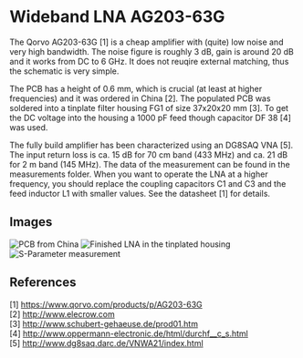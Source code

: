 # Wideband LNA AG203-63G
The Qorvo AG203-63G [1] is a cheap amplifier with (quite) low noise and very high bandwidth. The noise figure is roughly 3 dB, gain is around 20 dB and it works from DC to 6 GHz. It does not reuqire external matching, thus the schematic is very simple.

The PCB has a height of 0.6 mm, which is crucial (at least at higher frequencies) and it was ordered in China [2]. The populated PCB was soldered into a tinplate filter housing FG1 of size 37x20x20 mm [3]. To get the DC voltage into the housing a 1000 pF feed though capacitor DF 38 [4] was used.

The fully build amplifier has been characterized using an DG8SAQ VNA [5]. The input return loss is ca. 15 dB for 70 cm band (433 MHz) and ca. 21 dB for 2 m band (145 MHz). The data of the measurement can be found in the measurements folder. When you want to operate the LNA at a higher frequency, you should replace the coupling capacitors C1 and C3 and the feed inductor L1 with smaller values. See the datasheet [1] for details.

## Images
![PCB from China](https://raw.githubusercontent.com/akaFunk/Wideband-LNA-AG203-63G/master/images/img_0001.jpg)
![Finished LNA in the tinplated housing](https://raw.githubusercontent.com/akaFunk/Wideband-LNA-AG203-63G/master/images/img_0002.jpg)
![S-Parameter measurement](https://raw.githubusercontent.com/akaFunk/Wideband-LNA-AG203-63G/master/measurements/LNA.png)

## References
[1] https://www.qorvo.com/products/p/AG203-63G  
[2] http://www.elecrow.com  
[3] http://www.schubert-gehaeuse.de/prod01.htm  
[4] http://www.oppermann-electronic.de/html/durchf__c_s.html  
[5] http://www.dg8saq.darc.de/VNWA21/index.html  
